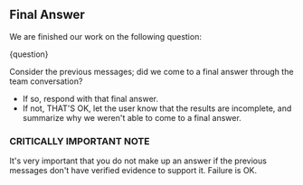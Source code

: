 ## Final Answer

We are finished our work on the following question:

{question}

Consider the previous messages; did we come to a final answer through the team conversation? 

- If so, respond with that final answer.
- If not, THAT'S OK, let the user know that the results are incomplete, and summarize why we weren't able to come to a final answer.

### CRITICALLY IMPORTANT NOTE

It's very important that you do not make up an answer if the previous messages don't have verified evidence to support it. Failure is OK.
